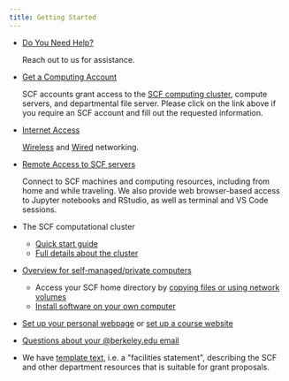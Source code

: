 ```yaml
---
title: Getting Started
---
```

- [Do You Need Help?](./contact-us.md)

  Reach out to us for assistance.

- [Get a Computing Account](./computing-accounts.md)

  SCF accounts grant access to the
  [SCF computing cluster](./computing/servers/cluster.md), compute servers, and
  departmental file server. Please click on the link above if you require
  an SCF account and fill out the requested information.

- [Internet Access](./access/networking.md)

  [Wireless](./access/networking/wifi.md) and [Wired](./access/networking/ethernet.md)
  networking.

- [Remote Access to SCF servers](./access.md)

  Connect to SCF machines and computing resources, including from home
  and while traveling. We also provide web browser-based access to
  Jupyter notebooks and RStudio, as well as terminal and VS Code
  sessions.

- The SCF computational cluster
  - [Quick start guide](./servers/cluster/quick-start.md)
  - [Full details about the cluster](./servers/cluster.md)

- [Overview for self-managed/private computers](./faqs/what-services-are-provided-self-maintained-computers.md)
  - Access your SCF home directory by
    [copying files or using network volumes](./access/copying-files.md)
  - [Install software on your own computer](./software.md)

- [Set up your personal webpage](./faqs/how-do-i-set-and-use-my-personal-website.md) or
  [set up a course website](./faqs/course-website.md)

- [Questions about your \@berkeley.edu email](https://bconnected.berkeley.edu/account-information)

- We have [template text](https://statistics.berkeley.edu/support/facilities),
i.e. a "facilities statement", describing the SCF and other department
resources that is suitable for grant proposals.
